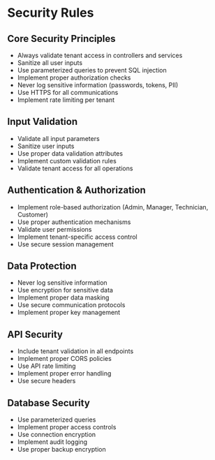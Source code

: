 # Security Rules

## Core Security Principles
- Always validate tenant access in controllers and services
- Sanitize all user inputs
- Use parameterized queries to prevent SQL injection
- Implement proper authorization checks
- Never log sensitive information (passwords, tokens, PII)
- Use HTTPS for all communications
- Implement rate limiting per tenant

## Input Validation
- Validate all input parameters
- Sanitize user inputs
- Use proper data validation attributes
- Implement custom validation rules
- Validate tenant access for all operations

## Authentication & Authorization
- Implement role-based authorization (Admin, Manager, Technician, Customer)
- Use proper authentication mechanisms
- Validate user permissions
- Implement tenant-specific access control
- Use secure session management

## Data Protection
- Never log sensitive information
- Use encryption for sensitive data
- Implement proper data masking
- Use secure communication protocols
- Implement proper key management

## API Security
- Include tenant validation in all endpoints
- Implement proper CORS policies
- Use API rate limiting
- Implement proper error handling
- Use secure headers

## Database Security
- Use parameterized queries
- Implement proper access controls
- Use connection encryption
- Implement audit logging
- Use proper backup encryption
